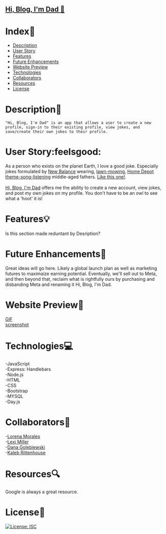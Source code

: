 ## [Hi, Blog, I'm Dad :rocket:](https://hi-blog-im-dad.herokuapp.com/login)

# Index:card_index:

  - [Description](#description)
  - [User Story](#user-story)
  - [Features](#features)
  - [Future Enhancements](#future-enhancements)
  - [Website Preview](#website-preview)
  - [Technologies](#technologies)
  - [Collaborators](#collaborators)
  - [Resources](#resources)
  - [License](#license)


# Description:book:

```
"Hi, Blog, I'm Dad" is an app that allows a user to create a new profile, sign-in to their existing profile, view jokes, and save/create their own jokes to their profile.
```

# User Story:feelsgood:

As a person who exists on the planet Earth, I love a good joke. Especially jokes formulated by [New Balance](https://www.newbalance.com/pd/mx608v5/MX608V5-16450.html) wearing, [lawn-mowing](https://www.homedepot.com/p/Green-Machine-62V-Brushless-22-in-Electric-Cordless-Battery-Self-Propelled-Lawn-Mower-with-2-4-0-Ah-Batteries-and-Charger-GMSM6200/315397665?gclid=Cj0KCQjwkOqZBhDNARIsAACsbfIskcNmSVxmeNSw-sKIuRDkchmQVh7_COW8ivjpAy1llbkuu8_YAyMaAuFPEALw_wcB), [Home Depot theme-song-listening](https://www.youtube.com/watch?v=X-a1-T8VoUA) middle-aged fathers. [Like this one!](/public/assets/dad-bodd.JPEG).
<br>
<br>
[Hi, Blog, I'm Dad](https://hi-blog-im-dad.herokuapp.com/login) offers me the ability to create a new account, view jokes, and post my own jokes on my profile. You don't have to be an owl to see what a 'hoot' it is!

# Features:bulb:
Is this section made reduntant by Desription?

# Future Enhancements:money_with_wings:
Great ideas will go here.  Likely a global launch plan as well as marketing futures to maximaize earning potential.  Eventually, we'll sell out to Meta, and then beyond that, reclaim what is rightfully ours by purchasing and disbanding Meta and renaming it Hi, Blog, I'm Dad.

# Website Preview:movie_camera:
[GIF]()<br>
[screenshot]() 

# Technologies:computer:
-JavaScript<br>
-Express: Handlebars<br>
-Node.js<br>
-HTML<br>
-CSS<br>
-Bootstrap<br>
-MYSQL<br>
-Day.js


# Collaborators:muscle:

-[Lorena Morales](https://github.com/Lorena-RM)<br> 
-[Lexi Miller](https://github.com/Leximiller128)<br> 
-[Dana Golebiewski](https://github.com/danagolebiewski)<br> 
-[Kaleb Rittenhouse](https://github.com/kalebritt)

# Resources:mag:
Google is always a great resource.

# License:key:
[![License: ISC](https://img.shields.io/badge/License-ISC-blue.svg)](https://opensource.org/licenses/ISC)